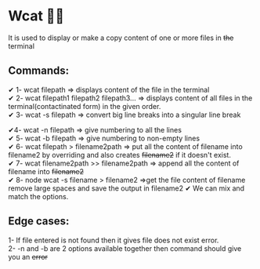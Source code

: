 # Wcat 🚀🚀 

It is used to display or make a copy content of one or more files in ~~the~~ terminal 

## Commands:
✔ 1- wcat filepath => displays content of the file in the terminal  
✔ 2- wcat filepath1 filepath2 filepath3... => displays content of all files in the terminal(contactinated form) in the given order.        
✔ 3- wcat -s filepath => convert big line breaks into a singular line break 

✔4- wcat -n filepath => give numbering to all the lines  
✔ 5- wcat -b filepath => give numbering to non-empty lines  
✔ 6- wcat filepath > filename2path => put all the content of filename into filename2 by overriding and also creates ~~filename2~~ if it doesn't exist.  
✔ 7- wcat filename2path >> filename2path => append all the content of filename into ~~filename2~~  
✔ 8- node wcat -s filename > filename2 =>get the file content of filename remove large spaces and save the output in filename2 ✔
We can mix and match the options.

## Edge cases:

1- If file entered is not found then it gives file does not exist error.  
2- -n and -b are 2 options available together then command should give you an ~~error~~